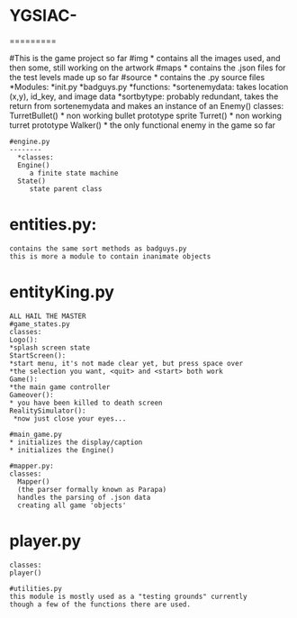 # YGSIAC-
=========


#This is the game project so far 
#img
    * contains all the images used, and then some, still working on the artwork
#maps
    * contains the .json files for the test levels made up so far
#source
    * contains the .py source files
        *Modules:
            *init.py
            *badguys.py
      *functions: 
        *sortenemydata: takes location (x,y), id_key, and image data
        *sortbytype: probably redundant, takes the return from sortenemydata and 
                        makes an instance of an Enemy()
      classes:
      TurretBullet()
        * non working bullet prototype sprite
      Turret()
        * non working turret prototype
      Walker()
        * the only functional enemy in the game so far
      
    #engine.py
    --------  
      *classes:
      Engine()
         a finite state machine
      State()
         state parent class
    
   # entities.py:
    contains the same sort methods as badguys.py
    this is more a module to contain inanimate objects
    
   # entityKing.py
    ALL HAIL THE MASTER
    #game_states.py
    classes:
    Logo():
    *splash screen state
    StartScreen():
    *start menu, it's not made clear yet, but press space over
    *the selection you want, <quit> and <start> both work
    Game(): 
    *the main game controller
    Gameover():
    * you have been killed to death screen
    RealitySimulator():
     *now just close your eyes...
    
    #main_game.py
    * initializes the display/caption
    * initializes the Engine()
    
    #mapper.py:
    classes:
      Mapper()
      (the parser formally known as Parapa)
      handles the parsing of .json data 
      creating all game 'objects'
    
   # player.py
    classes:
    player()
    
    #utilities.py
    this module is mostly used as a "testing grounds" currently
    though a few of the functions there are used.
    
    
